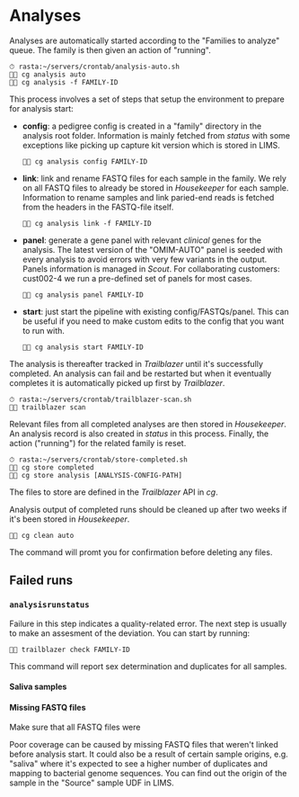 # Analyses

Analyses are automatically started according to the "Families to analyze" queue. The family is then given an action of "running".

    ⏱ rasta:~/servers/crontab/analysis-auto.sh
    👨‍💻 cg analysis auto
    👨‍💻 cg analysis -f FAMILY-ID

This process involves a set of steps that setup the environment to prepare for analysis start:

- **config**: a pedigree config is created in a "family" directory in the analysis root folder. Information is mainly fetched from _status_ with some exceptions like picking up capture kit version which is stored in LIMS.

      👨‍💻 cg analysis config FAMILY-ID

- **link**: link and rename FASTQ files for each sample in the family. We rely on all FASTQ files to already be stored in _Housekeeper_ for each sample. Information to rename samples and link paried-end reads is fetched from the headers in the FASTQ-file itself.

      👨‍💻 cg analysis link -f FAMILY-ID

- **panel**: generate a gene panel with relevant _clinical_ genes for the analysis. The latest version of the "OMIM-AUTO" panel is seeded with every analysis to avoid errors with very few variants in the output. Panels information is managed in _Scout_. For collaborating customers: cust002-4 we run a pre-defined set of panels for most cases.

      👨‍💻 cg analysis panel FAMILY-ID

- **start**: just start the pipeline with existing config/FASTQs/panel. This can be useful if you need to make custom edits to the config that you want to run with.

      👨‍💻 cg analysis start FAMILY-ID

The analysis is thereafter tracked in _Trailblazer_ until it's successfully completed. An analysis can fail and be restarted but when it eventually completes it is automatically picked up first by _Trailblazer_.

    ⏱ rasta:~/servers/crontab/trailblazer-scan.sh
    👨‍💻 trailblazer scan

Relevant files from all completed analyses are then stored in _Housekeeper_. An analysis record is also created in _status_ in this process. Finally, the action ("running") for the related family is reset.

    ⏱ rasta:~/servers/crontab/store-completed.sh
    👨‍💻 cg store completed
    👨‍💻 cg store analysis [ANALYSIS-CONFIG-PATH]

The files to store are defined in the _Trailblazer_ API in _cg_.

Analysis output of completed runs should be cleaned up after two weeks if it's been stored in _Housekeeper_.

    👨‍💻 cg clean auto

The command will promt you for confirmation before deleting any files.

## Failed runs

### `analysisrunstatus`

Failure in this step indicates a quality-related error. The next step is usually to make an assesment of the deviation. You can start by running:

    👨‍💻 trailblazer check FAMILY-ID

This command will report sex determination and duplicates for all samples.

#### Saliva samples

#### Missing FASTQ files

Make sure that all FASTQ files were 

Poor coverage can be caused by missing FASTQ files that weren't linked before analysis start. It could also be a result of certain sample origins, e.g. "saliva" where it's expected to see a higher number of duplicates and mapping to bacterial genome sequences. You can find out the origin of the sample in the "Source" sample UDF in LIMS.
